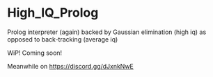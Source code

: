 # High_IQ_Prolog
Prolog interpreter (again) backed by Gaussian elimination (high iq) as opposed to back-tracking (average iq)

WiP! Coming soon!

Meanwhile on https://discord.gg/dJxnkNwE

